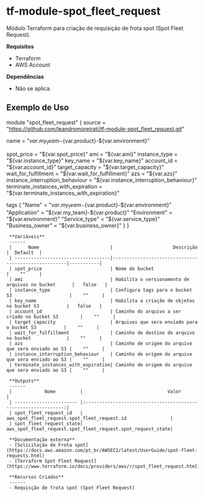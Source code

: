 # **tf-module-spot_fleet_request**

Módulo Terraform para criação de requisição de frota spot (Spot Fleet Request).

  **Requisitos**
 - Terraform
 - AWS Account
  
**Dependências**
 - Não se aplica.

**Exemplo de Uso**
 ------
module "spot_fleet_request" {
  source = "https://github.com/leandromoreirati/tf-module-spot_fleet_request.git"

  name       = "${var.my_team}-${var.product}-${var.environment}"

  spot_price            = "${var.spot_price}"
  ami                   = "${var.ami}" 
  instance_type         = "${var.instance_type}"
  key_name              = "${var.key_name}"
  account_id            = "${var.account_id}"
  target_capacity       = "${var.target_capacity}"
  wait_for_fulfillment  = "${var.wait_for_fulfillment}"
  azs                   =  "${var.azs}"
  instance_interruption_behaviour = "${var.instance_interruption_behaviour}"
  terminate_instances_with_expiration = "${var.terminate_instances_with_expiration}" 


  tags {
    "Name"           = "${var.my_team}-${var.product}-${var.environment}"
    "Application"    = "${var.my_team}-${var.product}"
    "Environment"    = "${var.environment}"
    "Service_type"   = "${var.service_type}"
    "Business_owner" = "${var.business_owner}"
  }
}
```
 **Variáveis**
 ------
 |      Nome                          |                      Descrição                      |  Default  |
 | -----------------------------------|-----------------------------------------------------|-----------|
 | spot_price                         | Nome do bucket                                      |    ""     |
 | ami                                | Habilita o versionamento de arquivos no bucket      |   false   |
 | instance_type                      | Configura tags para o bucket S3                     |    ""     |
 | key_name                           | Habilita a criação de objetos no bucket S3          |   false   |
 | account_id                         | Caminho do arquivo a ser criado no bucket S3        |    ""     |
 | target_capacity                    | Arquivos que sera enviado para o bucket S3          |    ""     |
 | wait_for_fulfillment               | Caminho de destino do arquivo no bucket             |    ""     |
 | azs                                | Caminho de origem do arquivo que sera enviado ao S3 |    ""     |
 | instance_interruption_behaviour    | Caminho de origem do arquivo que sera enviado ao S3 |    ""     |
 | terminate_instances_with_expiration| Caminho de origem do arquivo que sera enviado ao S3 |    ""     |

 **Outputs**
 ------
 |            Nome         |                               Valor                            |
 | ----------------------- |:--------------------------------------------------------------:|
 | spot_fleet_request_id   | aws_spot_fleet_request.spot_fleet_request.id                |
 | spot_fleet_request_state| aws_spot_fleet_request.spot_fleet_request.spot_request_state|

 **Documentação externa**
 - [Solicitação de Frota spot](https://docs.aws.amazon.com/pt_br/AWSEC2/latest/UserGuide/spot-fleet-requests.html)
 - [Terraform Spot Fleet Request](https://www.terraform.io/docs/providers/aws/r/spot_fleet_request.html)

 **Recursos Criados**
 ------
 - Requisção de frota spot (Spot Fleet Request)